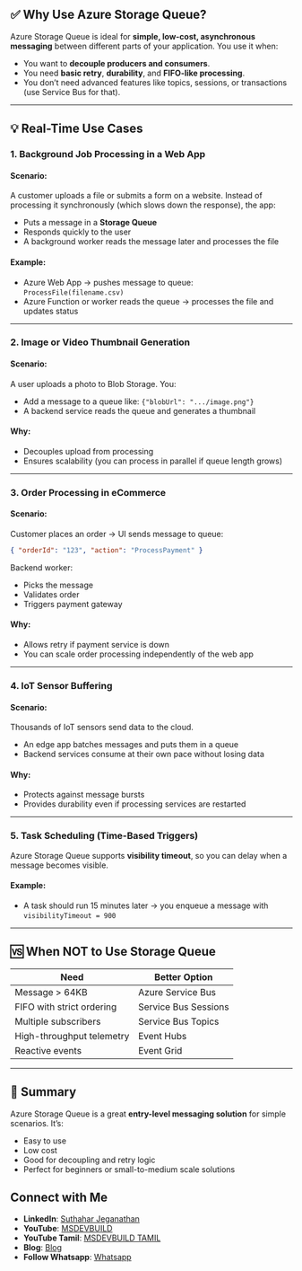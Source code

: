 ## ✅ Why Use Azure Storage Queue?

Azure Storage Queue is ideal for **simple, low-cost, asynchronous messaging** between different parts of your application. You use it when:

* You want to **decouple producers and consumers**.
* You need **basic retry**, **durability**, and **FIFO-like processing**.
* You don’t need advanced features like topics, sessions, or transactions (use Service Bus for that).

---

## 💡 Real-Time Use Cases

### 1. **Background Job Processing in a Web App**

#### Scenario:

A customer uploads a file or submits a form on a website. Instead of processing it synchronously (which slows down the response), the app:

* Puts a message in a **Storage Queue**
* Responds quickly to the user
* A background worker reads the message later and processes the file

#### Example:

* Azure Web App → pushes message to queue: `ProcessFile(filename.csv)`
* Azure Function or worker reads the queue → processes the file and updates status

---

### 2. **Image or Video Thumbnail Generation**

#### Scenario:

A user uploads a photo to Blob Storage. You:

* Add a message to a queue like: `{"blobUrl": ".../image.png"}`
* A backend service reads the queue and generates a thumbnail

#### Why:

* Decouples upload from processing
* Ensures scalability (you can process in parallel if queue length grows)

---

### 3. **Order Processing in eCommerce**

#### Scenario:

Customer places an order → UI sends message to queue:

```json
{ "orderId": "123", "action": "ProcessPayment" }
```

Backend worker:

* Picks the message
* Validates order
* Triggers payment gateway

#### Why:

* Allows retry if payment service is down
* You can scale order processing independently of the web app

---

### 4. **IoT Sensor Buffering**

#### Scenario:

Thousands of IoT sensors send data to the cloud.

* An edge app batches messages and puts them in a queue
* Backend services consume at their own pace without losing data

#### Why:

* Protects against message bursts
* Provides durability even if processing services are restarted

---

### 5. **Task Scheduling (Time-Based Triggers)**

Azure Storage Queue supports **visibility timeout**, so you can delay when a message becomes visible.

#### Example:

* A task should run 15 minutes later → you enqueue a message with `visibilityTimeout = 900`

---

## 🆚 When NOT to Use Storage Queue

| Need                      | Better Option        |
| ------------------------- | -------------------- |
| Message > 64KB            | Azure Service Bus    |
| FIFO with strict ordering | Service Bus Sessions |
| Multiple subscribers      | Service Bus Topics   |
| High-throughput telemetry | Event Hubs           |
| Reactive events           | Event Grid           |

---

## 🧠 Summary

Azure Storage Queue is a great **entry-level messaging solution** for simple scenarios. It’s:

* Easy to use
* Low cost
* Good for decoupling and retry logic
* Perfect for beginners or small-to-medium scale solutions

 ## Connect with Me
- **LinkedIn**: [Suthahar Jeganathan](https://www.linkedin.com/in/jssuthahar/)
- **YouTube**: [MSDEVBUILD](https://www.youtube.com/@MSDEVBUILD)
- **YouTube Tamil**: [MSDEVBUILD TAMIL](https://www.youtube.com/@MSDEVBUILDTamil)
- **Blog**: [Blog](https://www.msdevbuild.com/)
- **Follow Whatsapp**: [Whatsapp](https://www.whatsapp.com/channel/0029Va5j2rHEFeXcTlUhQB0J)
